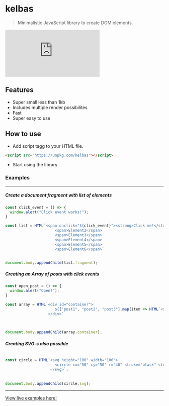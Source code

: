 # kelbas

> Minimalistic JavaScript library to create DOM elements.

![gzip size](http://img.badgesize.io/https://unpkg.com/kelbas/build/bundle.js?compression=gzip)

## Features

* Super small less than 1kb
* Includes multiple render possibilites
* Fast
* Super easy to use

## How to use


* Add script tagg to your HTML file.
```HTML
<script src="https://unpkg.com/kelbas"></script>
```

* Start using the library

### Examples

----

##### Create a document fragment with list of elements
```js
const click_event = () => {
  window.alert("Click event works!");
}

const list = HTML`<span onclick="${click_event}"><strong>Click me!</strong></span>
                      <span>Element2</span>
                      <span>Element3</span>
                      <span>Element4</span>
                      <span>Element5</span>
                      <span>Element6</span>`


document.body.appendChild(list.fragment);

```

##### Creating an Array of posts with click events
```js
const open_post = () => {
  window.alert("Open!");
}

const array = HTML`<div id="container">
                      ${["post1", "post2", "post3"].map(item => HTML`<span onclick="${click_event}">${item}</span>`.container)}
                   </div>`
                   
                   

document.body.appendChild(array.container);
```

##### Creating SVG-s also possible
```js

const circle = HTML`<svg height="100" width="100">
                      <circle cx="50" cy="50" r="40" stroke="black" stroke-width="3" fill="red" />
                    </svg>`;
 
 
document.body.appendChild(circle.svg); 
```

-----

[View live examples here!](https://tonis2.github.io/kelbas/)
